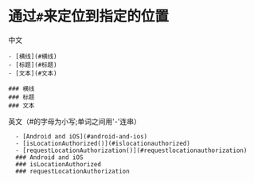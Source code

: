 # 通过`#`来定位到指定的位置

中文

```
- [横线](#横线)
- [标题](#标题)
- [文本](#文本)

### 横线
### 标题
### 文本
```

英文（#的字母为小写;单词之间用'-'连串）

```
  - [Android and iOS](#android-and-ios)
  - [isLocationAuthorized()](#islocationauthorized)
  - [requestLocationAuthorization()](#requestlocationauthorization)
  ### Android and iOS
  ### isLocationAuthorized
  ### requestLocationAuthorization
```
